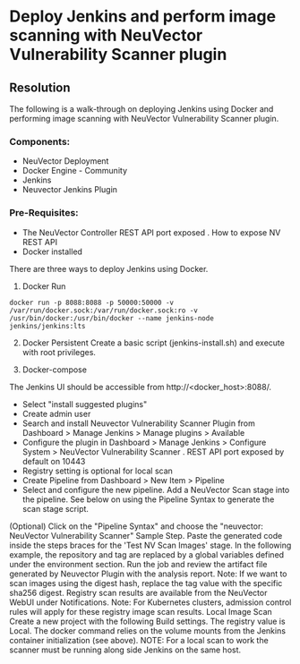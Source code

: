 # Deploy Jenkins and perform image scanning with NeuVector Vulnerability Scanner plugin

## Resolution
The following is a walk-through on deploying Jenkins using Docker and performing image scanning with NeuVector Vulnerability Scanner plugin.

### Components:
- NeuVector Deployment
- Docker Engine - Community
- Jenkins
- Neuvector Jenkins Plugin

### Pre-Requisites:
- The NeuVector Controller REST API port exposed
    . How to expose NV REST API
- Docker installed

There are three ways to deploy Jenkins using Docker.

1. Docker Run
```
docker run -p 8088:8088 -p 50000:50000 -v /var/run/docker.sock:/var/run/docker.sock:ro -v /usr/bin/docker:/usr/bin/docker --name jenkins-node jenkins/jenkins:lts
```
2. Docker Persistent
Create a basic script (jenkins-install.sh) and execute with root privileges.

3. Docker-compose

The Jenkins UI should be accessible from http://<docker_host>:8088/.

- Select "install suggested plugins"
- Create admin user
- Search and install Neuvector Vulnerability Scanner Plugin from Dashboard > Manage Jenkins > Manage plugins > Available
- Configure the plugin in Dashboard > Manage Jenkins > Configure System > NeuVector Vulnerability Scanner
    . REST API port exposed by default on 10443
- Registry setting is optional for local scan
- Create Pipeline from Dashboard > New Item > Pipeline
- Select and configure the new pipeline.  Add a NeuVector Scan stage into the pipeline.  See below on using the Pipeline Syntax to generate the scan stage script.

(Optional) Click on the "Pipeline Syntax" and choose the "neuvector: NeuVector Vulnerability Scanner" Sample Step.
Paste the generated code inside the steps braces for the 'Test NV Scan Images' stage.  In the following example, the repository and tag are replaced by a global variables defined under the environment section.
Run the job and review the artifact file generated by Neuvector Plugin with the analysis report.
Note: If we want to scan images using the digest hash, replace the tag value with the specific sha256 digest.
Registry scan results are available from the NeuVector WebUI under Notifications.
Note: For Kubernetes clusters, admission control rules will apply for these registry image scan results.
Local Image Scan
Create a new project with the following Build settings.  The registry value is Local.  The docker command relies on the volume mounts from the Jenkins container initialization (see above).
NOTE: For a local scan to work the scanner must be running along side Jenkins on the same host.
